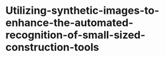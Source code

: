 # Utilizing-synthetic-images-to-enhance-the-automated-recognition-of-small-sized-construction-tools
